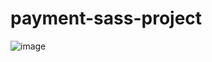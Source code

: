 # payment-sass-project

![image](https://user-images.githubusercontent.com/76609302/161732318-6cf92412-3529-4882-bfca-49d085bf47e3.png)

